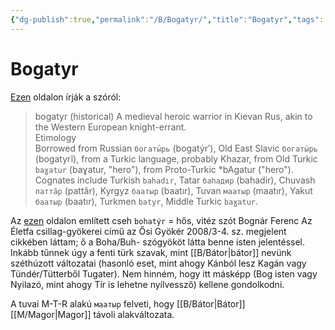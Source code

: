 ```yaml
---
{"dg-publish":true,"permalink":"/B/Bogatyr/","title":"Bogatyr","tags":["formatted🟢"],"created":"2023-10-11T06:10","updated":"2023-10-11T06:10"}
---
```



# Bogatyr



[Ezen](https://en.m.wiktionary.org/wiki/bogatyr#English) oldalon írják a szóról:  
> bogatyr (historical) A medieval heroic warrior in Kievan Rus, akin to the Western European knight-errant.  
> Etimology  
> Borrowed from Russian `богаты́рь` (bogatýrʹ), Old East Slavic `богаты́рь` (bogatyrĭ), from a Turkic language, probably Khazar, from Old Turkic `baɣatur` (baɣatur, "hero"), from Proto-Turkic \*bAgatur ("hero"). Cognates include Turkish `bahadır`, Tatar `баһадир` (bahadir), Chuvash `паттӑр` (pattăr), Kyrgyz `баатыр` (baatır), Tuvan `маатыр` (maatır), Yakut `баатыр` (baatır), Turkmen `batyr`, Middle Turkic `baɣatur`.  

Az [ezen](https://en.m.wiktionary.org/wiki/bohat%C3%BDr) oldalon említett cseh `bohatýr` = hős, vitéz szót Bognár Ferenc Az Életfa csillag-gyökerei című az Ősi Gyökér 2008/3-4. sz. megjelent cikkében láttam; ő a Boha/Buh- szógyököt látta benne isten jelentéssel. Inkább tűnnek úgy a fenti türk szavak, mint [[B/Bátor\|bátor]] nevünk széthúzott változatai (hasonló eset, mint ahogy Kánból lesz Kagán vagy Tündér/Tütterből Tugater). Nem hinném, hogy itt másképp (Bog isten vagy Nyilazó, mint ahogy Tír is lehetne nyílvessző) kellene gondolkodni.  

A tuvai M-T-R alakú `маатыр` felveti, hogy [[B/Bátor\|Bátor]] [[M/Magor\|Magor]] távoli alakváltozata.  